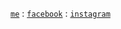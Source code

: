 <p>
  <code><a href="https://medusiora-me.vercel.app/" target="_blank">me</a></code> :
  <code><a href="https://www.facebook.com/itsarachon.khom" target="_blank">facebook</a></code> :
  <code><a href="https://www.instagram.com/medusiora/" target="_blank">instagram</a></code>
</p>
